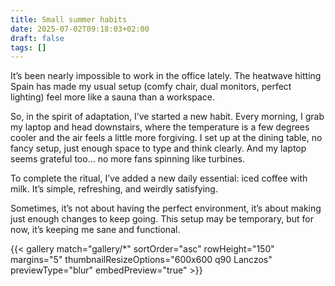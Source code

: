 ```yaml
---
title: Small summer habits
date: 2025-07-02T09:18:03+02:00
draft: false
tags: []
---
```


It’s been nearly impossible to work in the office lately. The heatwave hitting Spain has made my usual setup (comfy chair, dual monitors, perfect lighting) feel more like a sauna than a workspace.

So, in the spirit of adaptation, I’ve started a new habit. Every morning, I grab my laptop and head downstairs, where the temperature is a few degrees cooler and the air feels a little more forgiving. I set up at the dining table, no fancy setup, just enough space to type and think clearly. And my laptop seems grateful too... no more fans spinning like turbines.

To complete the ritual, I’ve added a new daily essential: iced coffee with milk. It’s simple, refreshing, and weirdly satisfying.

Sometimes, it’s not about having the perfect environment, it’s about making just enough changes to keep going. This setup may be temporary, but for now, it’s keeping me sane and functional.

{{< gallery match="gallery/*" sortOrder="asc" rowHeight="150" margins="5" thumbnailResizeOptions="600x600 q90 Lanczos" previewType="blur" embedPreview="true" >}}